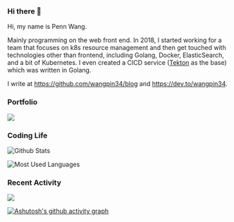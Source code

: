 ### Hi there 👋

<!--
**wangpin34/wangpin34** is a ✨ _special_ ✨ repository because its `README.md` (this file) appears on your GitHub profile.

Here are some ideas to get you started:

- 🔭 I’m currently working on ...
- 🌱 I’m currently learning ...
- 👯 I’m looking to collaborate on ...
- 🤔 I’m looking for help with ...
- 💬 Ask me about ...
- 📫 How to reach me: ...
- 😄 Pronouns: ...
- ⚡ Fun fact: ...
-->


Hi, my name is Penn Wang. 

Mainly programming on the web front end. In 2018, I started working for a team that focuses on k8s resource management and then get touched with technologies other than frontend, including Golang, Docker, ElasticSearch, and a bit of Kubernetes. I even created a CICD service ([Tekton](https://tekton.dev/) as the base) which was written in Golang.

I write at https://github.com/wangpin34/blog and https://dev.to/wangpin34.

### Portfolio 
[![](https://wangpin34.github.io/wxformat/logo192.png)](https://wangpin34.github.io/wxformat/)

### Coding Life

![Github Stats](https://github-readme-stats.vercel.app/api?username=wangpin34&count_private=true&show_icons=true&include_all_commits=true)

![Most Used Languages](https://github-readme-stats.vercel.app/api/top-langs/?username=wangpin34&layout=compact&langs_count=6&hide=HTML,TeX,Roff,Makefile,CSS,Gherkin,PHP,Perl)

### Recent Activity

![](https://github-profile-summary-cards.vercel.app/api/cards/profile-details?username=wangpin34&theme=vue)

[![Ashutosh's github activity graph](https://github-readme-activity-graph.vercel.app/graph?username=wangpin34&theme=react)](https://github.com/wangpin34)
